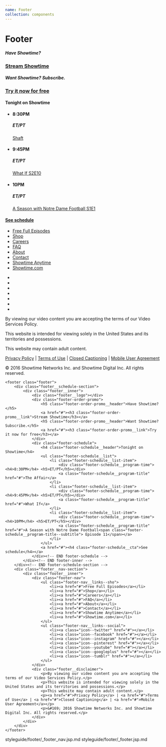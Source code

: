 ```yaml
---
name: Footer
collection: components
---
```


# Footer

<footer class="footer">
	<div class="footer__schedule-section">
		<div class="footer__inner">
			<div class="footer__logo"></div>
			<div class="footer-order-promo">
				<h5 class="footer-order-promo__header">Have Showtime?</h5>
				<a href="#"><h3 class="footer-order-promo__link">Stream Showtime</h3></a>
				<h5 class="footer-order-promo__header">Want Showtime? Subscribe.</h5>
				<a href="#"><h3 class="footer-order-promo__link">Try it now for free</h3></a>
			</div>
			<div class="footer-schedule">
				<h4 class="footer-schedule__header">Tonight on Showtime</h4>
				<ul class="footer-schedule__list">
					<li class="footer-schedule__list-item">
						<div class="footer-schedule__program-time"><h4>8:30PM</h4> <h5>ET/PT</h5></div>
						<div class="footer-schedule__program-title">
							<a class="footer-schedule__program-title" href="#">Shaft</a>
						</div>
					</li>
					<li class="footer-schedule__list-item">
						<div class="footer-schedule__program-time"><h4>9:45PM</h4> <h5>ET/PT</h5></div>
						<div class="footer-schedule__program-title">
							<a href="#">What If <span class="footer-schedule__program-title--subtitle">S2E10</span></a>
						</div>
					</li>
					<li class="footer-schedule__list-item">
						<div class="footer-schedule__program-time"><h4>10PM</h4> <h5>ET/PT</h5></div>
						<div class="footer-schedule__program-title">
							<a href="#">A Season with Notre Dame Football <span class="footer-schedule__program-title--subtitle">S1E1</span></a>
						</div>
					</li>
				</ul>
				<a href="#"><h4 class="footer-schedule__cta">See schedule</h4></a>
			</div><!-- END footer-schedule -->
		</div><!-- END footer-inner -->
	</div><!-- END footer-schedule-section -->
	<div class="footer__nav-section">
		<div class="footer__inner">
			<div class="footer-nav">
				<ul class="footer-nav__links--sho">
					<li><a href="#">Free Full Episodes</a></li>
					<li><a href="#">Shop</a></li>
					<li><a href="#">Careers</a></li>
					<li><a href="#">FAQ</a></li>
					<li><a href="#">About</a></li>
					<li><a href="#">Contact</a></li>
					<li><a href="#">Showtime Anytime</a></li>
					<li><a href="#">Showtime.com</a></li>
				</ul>
				<ul class="footer-nav__links--social">
					<li><a class="icon--twitter" href="#"></a></li>
					<li><a class="icon--facebook" href="#"></a></li>
					<li><a class="icon--instagram" href="#"></a></li>
					<li><a class="icon--pinterest" href="#"></a></li>
					<li><a class="icon--youtube" href="#"></a></li>
					<li><a class="icon--googleplus" href="#"></a></li>
					<li><a class="icon--tumblr" href="#"></a></li>
				</ul>
			</div>
			<div class="footer__disclaimer">
				<p>By viewing our video content you are accepting the terms of our Video Services Policy.</p>
				<p>This website is intended for viewing solely in the United States and its territories and possessions.</p>
				<p>This website may contain adult content.</p>
				<p><a href="#">Privacy Policy</a> | <a href="#">Terms of Use</a> | <a href="#">Closed Captioning</a> | <a href="#">Mobile User Agreement</a></p>
				<p>© 2016 Showtime Networks Inc. and Showtime Digital Inc. All rights reserved.</p>
			</div>
		</div>
	</div>
</footer>

```
<footer class="footer">
	<div class="footer__schedule-section">
		<div class="footer__inner">
			<div class="footer__logo"></div>
			<div class="footer-order-promo">
				<h5 class="footer-order-promo__header">Have Showtime?</h5>
				<a href="#"><h3 class="footer-order-promo__link">Stream Showtime</h3></a>
				<h5 class="footer-order-promo__header">Want Showtime? Subscribe.</h5>
				<a href="#"><h3 class="footer-order-promo__link">Try it now for free</h3></a>
			</div>
			<div class="footer-schedule">
				<h4 class="footer-schedule__header">Tonight on Showtime</h4>
				<ul class="footer-schedule__list">
					<li class="footer-schedule__list-item">
						<div class="footer-schedule__program-time"><h4>8:30PM</h4> <h5>ET/PT</h5></div>
						<a class="footer-schedule__program-title" href="#">The Affair</a>
					</li>
					<li class="footer-schedule__list-item">
						<div class="footer-schedule__program-time"><h4>9:45PM</h4> <h5>ET/PT</h5></div>
						<a class="footer-schedule__program-title" href="#">What If</a>
					</li>
					<li class="footer-schedule__list-item">
						<div class="footer-schedule__program-time"><h4>10PM</h4> <h5>ET/PT</h5></div>
						<a class="footer-schedule__program-title" href="#">A Season with Notre Dame Football<span class="footer-schedule__program-title--subtitle"> Episode 11</span></a>
					</li>
				</ul>
				<a href="#"><h4 class="footer-schedule__cta">See schedule</h4></a>
			</div><!-- END footer-schedule -->
		</div><!-- END footer-inner -->
	</div><!-- END footer-schedule-section -->
	<div class="footer__nav-section">
		<div class="footer__inner">
			<div class="footer-nav">
				<ul class="footer-nav__links--sho">
					<li><a href="#">Free Full Episodes</a></li>
					<li><a href="#">Shop</a></li>
					<li><a href="#">Careers</a></li>
					<li><a href="#">FAQ</a></li>
					<li><a href="#">About</a></li>
					<li><a href="#">Contact</a></li>
					<li><a href="#">Showtime Anytime</a></li>
					<li><a href="#">Showtime.com</a></li>
				</ul>
				<ul class="footer-nav__links--social">
					<li><a class="icon--twitter" href="#"></a></li>
					<li><a class="icon--facebook" href="#"></a></li>
					<li><a class="icon--instagram" href="#"></a></li>
					<li><a class="icon--pinterest" href="#"></a></li>
					<li><a class="icon--youtube" href="#"></a></li>
					<li><a class="icon--googleplus" href="#"></a></li>
					<li><a class="icon--tumblr" href="#"></a></li>
				</ul>
			</div>
			<div class="footer__disclaimer">
				<p>By viewing our video content you are accepting the terms of our Video Services Policy.</p>
				<p>This website is intended for viewing solely in the United States and its territories and possessions.</p>
				<p>This website may contain adult content.</p>
				<p><a href="#">Privacy Policy</a> | <a href="#">Terms of Use</a> | <a href="#">Closed Captioning</a> | <a href="#">Mobile User Agreement</a></p>
				<p>&#169; 2016 Showtime Networks Inc. and Showtime Digital Inc. All rights reserved.</p>
			</div>
		</div>
	</div>
</footer>
```

<jsp-partials>styleguide/footer/_footer_nav.jsp.md</jsp-partials>
<jsp-partials>styleguide/footer/_footer.jsp.md</jsp-partials>